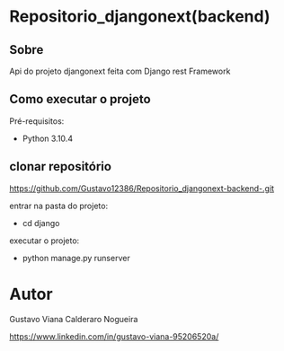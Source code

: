 # Repositorio_djangonext(backend)

 ## Sobre
 Api do projeto djangonext feita com Django rest Framework
 
 ## Como executar o projeto
 Pré-requisitos:
 
 - Python 3.10.4

## clonar repositório

https://github.com/Gustavo12386/Repositorio_djangonext-backend-.git

entrar na pasta do projeto:

- cd django

executar o projeto:

- python manage.py runserver


# Autor

Gustavo Viana Calderaro Nogueira

https://www.linkedin.com/in/gustavo-viana-95206520a/










